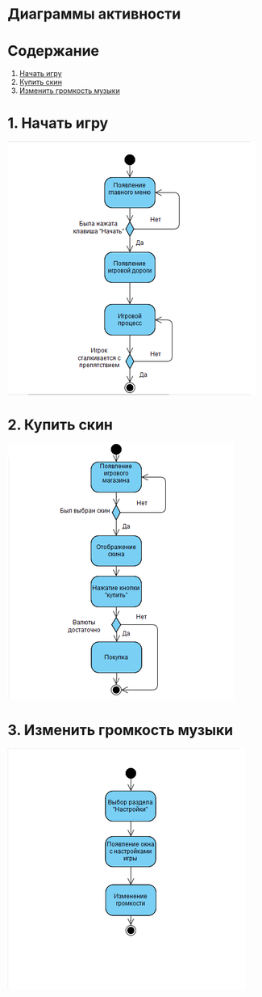 # Диаграммы активности

# Содержание
1. [Начать игру](#1)  
2. [Купить скин](#2)  
3. [Изменить громкость музыки](#3)

<a name="1"/>

# 1. Начать игру 
![Диаграмма активностей 1](https://github.com/vit764/DesertRun/blob/master/%D0%98%D0%B7%D0%BE%D0%B1%D1%80%D0%B0%D0%B6%D0%B5%D0%BD%D0%B8%D1%8F/%D0%94%D0%B8%D0%B0%D0%B3%D1%80%D0%B0%D0%BC%D0%BC%D1%8B/StartAD.png)

<a name="2"/>

# 2. Купить скин
![Диаграмма активностей 2](https://github.com/vit764/DesertRun/blob/master/%D0%98%D0%B7%D0%BE%D0%B1%D1%80%D0%B0%D0%B6%D0%B5%D0%BD%D0%B8%D1%8F/%D0%94%D0%B8%D0%B0%D0%B3%D1%80%D0%B0%D0%BC%D0%BC%D1%8B/Activity2.png)

<a name="3"/>

# 3. Изменить громкость музыки
![Диаграмма активностей 3](https://github.com/vit764/DesertRun/blob/master/%D0%98%D0%B7%D0%BE%D0%B1%D1%80%D0%B0%D0%B6%D0%B5%D0%BD%D0%B8%D1%8F/%D0%94%D0%B8%D0%B0%D0%B3%D1%80%D0%B0%D0%BC%D0%BC%D1%8B/MusicAD.png)
